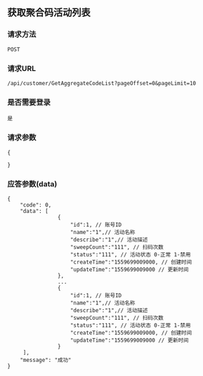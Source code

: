 ## 获取聚合码活动列表
### 请求方法
    POST

### 请求URL
    /api/customer/GetAggregateCodeList?pageOffset=0&pageLimit=10
    
### 是否需要登录
    是

### 请求参数

    {
    
    }

### 应答参数(data)

    {
        "code": 0,
        "data": [
                    {
                        "id":1, // 账号ID
                        "name":"1",// 活动名称
                        "describe":"1",// 活动描述
                        "sweepCount":"111", // 扫码次数
                        "status":"111", // 活动状态 0-正常 1-禁用
                        "createTime":"1559699009000, // 创建时间
                        "updateTime":"1559699009000 // 更新时间
                    },
                    ...
                    {
                        "id":1, // 账号ID
                        "name":"1",// 活动名称
                        "describe":"1",// 活动描述
                        "sweepCount":"111", // 扫码次数
                        "status":"111", // 活动状态 0-正常 1-禁用
                        "createTime":"1559699009000, // 创建时间
                        "updateTime":"1559699009000 // 更新时间
                    }
         ],
        "message": "成功"
    }
